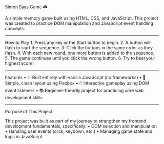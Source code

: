 Simon Says Game 🎮

A simple memory game built using HTML, CSS, and JavaScript.
This project was created to practice DOM manipulation and JavaScript event handling concepts.
______________________________________________________________________________________

How to Play
	1.	Press any key or the Start button to begin.
	2.	A button will flash to start the sequence.
	3.	Click the buttons in the same order as they flash.
	4.	With each new round, one more button is added to the sequence.
	5.	The game continues until you click the wrong button.
	6.	Try to beat your highest score!
 ______________________________________________________________________________________
 
Features
	•	✨ Built entirely with vanilla JavaScript (no frameworks)
	•	🎨 Simple, clean layout using Flexbox
	•	🖱️ Interactive gameplay using DOM event listeners
	•	📚 Beginner-friendly project for practicing core web development skills

______________________________________________________________________________________

Purpose of This Project

This project was built as part of my journey to strengthen my frontend development fundamentals, specifically:
	•	DOM selection and manipulation
	•	Handling user events (click, keydown, etc.)
	•	Managing game state and logic in JavaScript
